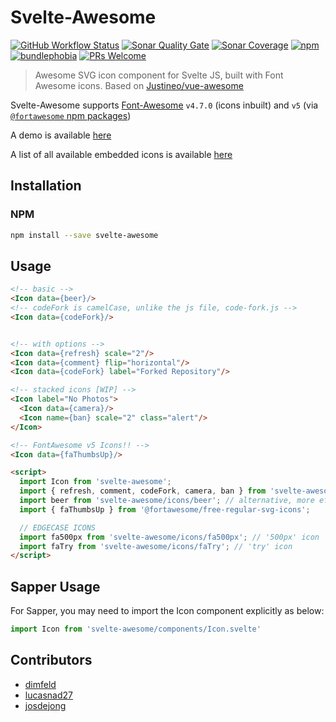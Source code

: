 # Svelte-Awesome
[![GitHub Workflow Status](https://img.shields.io/github/actions/workflow/status/RobBrazier/svelte-awesome/build.yaml?style=flat-square&branch=master)](https://github.com/RobBrazier/svelte-awesome/actions)
[![Sonar Quality Gate](https://img.shields.io/sonar/quality_gate/RobBrazier_svelte-awesome?server=https%3A%2F%2Fsonarcloud.io&style=flat-square)](https://sonarcloud.io/summary/overall?id=RobBrazier_svelte-awesome)
[![Sonar Coverage](https://img.shields.io/sonar/coverage/RobBrazier_svelte-awesome?server=https%3A%2F%2Fsonarcloud.io&style=flat-square)](https://sonarcloud.io/summary/overall?id=RobBrazier_svelte-awesome)
[![npm](https://img.shields.io/npm/v/svelte-awesome.svg?style=flat-square)](https://www.npmjs.com/package/svelte-awesome)
[![bundlephobia](https://img.shields.io/bundlephobia/minzip/svelte-awesome?style=flat-square)](https://bundlephobia.com/result?p=svelte-awesome)
[![PRs Welcome](https://img.shields.io/badge/PRs-welcome-brightgreen.svg?style=flat-square)](http://makeapullrequest.com)

> Awesome SVG icon component for Svelte JS, built with Font Awesome icons.
> Based on [Justineo/vue-awesome][vue-awesome]

Svelte-Awesome supports [Font-Awesome][font-awesome] `v4.7.0` (icons inbuilt)
and `v5` (via [`@fortawesome` npm packages][fortawesome-icons])

A demo is available [here][demo]

A list of all available embedded icons is available [here][icons]

## Installation
### NPM
```bash
npm install --save svelte-awesome
```

## Usage
```html
<!-- basic -->
<Icon data={beer}/>
<!-- codeFork is camelCase, unlike the js file, code-fork.js -->
<Icon data={codeFork}/>


<!-- with options -->
<Icon data={refresh} scale="2"/>
<Icon data={comment} flip="horizontal"/>
<Icon data={codeFork} label="Forked Repository"/>

<!-- stacked icons [WIP] -->
<Icon label="No Photos">
  <Icon data={camera}/>
  <Icon name={ban} scale="2" class="alert"/>
</Icon>

<!-- FontAwesome v5 Icons!! -->
<Icon data={faThumbsUp}/>

<script>
  import Icon from 'svelte-awesome';
  import { refresh, comment, codeFork, camera, ban } from 'svelte-awesome/icons';
  import beer from 'svelte-awesome/icons/beer'; // alternative, more efficient import
  import { faThumbsUp } from '@fortawesome/free-regular-svg-icons';

  // EDGECASE ICONS
  import fa500px from 'svelte-awesome/icons/fa500px'; // '500px' icon
  import faTry from 'svelte-awesome/icons/faTry'; // 'try' icon
</script>
```

## Sapper Usage
For Sapper, you may need to import the Icon component explicitly as below:
```javascript
import Icon from 'svelte-awesome/components/Icon.svelte'
```

## Contributors
-   [dimfeld](https://github.com/dimfeld)
-   [lucasnad27](https://github.com/lucasnad27)
-   [josdejong](https://github.com/josdejong)

[vue-awesome]: https://github.com/Justineo/vue-awesome
[font-awesome]: https://github.com/FortAwesome/Font-Awesome
[demo]: https://robbrazier.github.io/svelte-awesome
[icons]: https://robbrazier.github.io/svelte-awesome/icons
[fortawesome-icons]: https://www.npmjs.com/search?q=%40fortawesome%20icons
